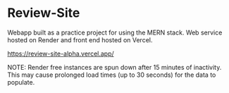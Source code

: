 # Review-Site
Webapp built as a practice project for using the MERN stack. Web service hosted on Render and front end hosted on Vercel.

https://review-site-alpha.vercel.app/

NOTE: Render free instances are spun down after 15 minutes of inactivity. This may cause prolonged load times (up to 30 seconds) for the data to populate.
